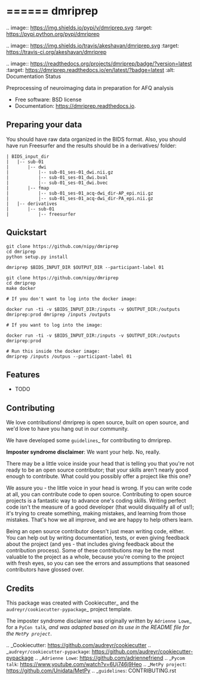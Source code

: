 ======
dmriprep
======


.. image:: https://img.shields.io/pypi/v/dmriprep.svg
        :target: https://pypi.python.org/pypi/dmriprep

.. image:: https://img.shields.io/travis/akeshavan/dmriprep.svg
        :target: https://travis-ci.org/akeshavan/dmriprep

.. image:: https://readthedocs.org/projects/dmriprep/badge/?version=latest
        :target: https://dmriprep.readthedocs.io/en/latest/?badge=latest
        :alt: Documentation Status




Preprocessing of neuroimaging data in preparation for AFQ analysis


* Free software: BSD license
* Documentation: https://dmriprep.readthedocs.io.

Preparing your data
-------------------

You should have raw data organized in the BIDS format. Also, you should have run Freesurfer and the results should be in a derivatives/ folder:
```
| BIDS_input_dir
|   |-- sub-01
|       |-- dwi
|           |-- sub-01_ses-01_dwi.nii.gz
|           |-- sub-01_ses-01_dwi.bval
|           |-- sub-01_ses-01_dwi.bvec
|       |-- fmap
|           |-- sub-01_ses-01_acq-dwi_dir-AP_epi.nii.gz
|           |-- sub-01_ses-01_acq-dwi_dir-PA_epi.nii.gz
|   |-- derivatives
|       |-- sub-01
|           |-- freesurfer
```

Quickstart
----------

```
git clone https://github.com/nipy/dmriprep
cd dmriprep
python setup.py install

dmriprep $BIDS_INPUT_DIR $OUTPUT_DIR --participant-label 01
```

```
git clone https://github.com/nipy/dmriprep
cd dmriprep
make docker

# If you don't want to log into the docker image:

docker run -ti -v $BIDS_INPUT_DIR:/inputs -v $OUTPUT_DIR:/outputs dmriprep:prod dmriprep /inputs /outputs

# If you want to log into the image:

docker run -ti -v $BIDS_INPUT_DIR:/inputs -v $OUTPUT_DIR:/outputs dmriprep:prod 

# Run this inside the docker image:
dmriprep /inputs /outpus --participant-label 01
```



Features
--------

* TODO


Contributing
------------

We love contributions! dmriprep is open source, built on open source,
and we'd love to have you hang out in our community.

We have developed some `guidelines`_ for contributing to dmriprep.

**Imposter syndrome disclaimer**: We want your help. No, really.

There may be a little voice inside your head that is telling you that
you're not ready to be an open source contributor; that your skills
aren't nearly good enough to contribute. What could you possibly offer a
project like this one?

We assure you - the little voice in your head is wrong. If you can
write code at all, you can contribute code to open source. Contributing
to open source projects is a fantastic way to advance one's coding
skills. Writing perfect code isn't the measure of a good developer (that
would disqualify all of us!); it's trying to create something, making
mistakes, and learning from those mistakes. That's how we all improve,
and we are happy to help others learn.

Being an open source contributor doesn't just mean writing code, either.
You can help out by writing documentation, tests, or even giving
feedback about the project (and yes - that includes giving feedback
about the contribution process). Some of these contributions may be the
most valuable to the project as a whole, because you're coming to the
project with fresh eyes, so you can see the errors and assumptions that
seasoned contributors have glossed over.


Credits
-------

This package was created with Cookiecutter_ and the `audreyr/cookiecutter-pypackage`_ project template.

The imposter syndrome disclaimer was originally written by `Adrienne
Lowe`_ for a `PyCon talk`_, and was adapted based on its use in the
README file for the `MetPy project`_.

.. _Cookiecutter: https://github.com/audreyr/cookiecutter
.. _`audreyr/cookiecutter-pypackage`: https://github.com/audreyr/cookiecutter-pypackage
.. _`Adrienne Lowe`: https://github.com/adriennefriend
.. _`Pycom talk`: https://www.youtube.com/watch?v=6Uj746j9Heo
.. _`MetPy project`: https://github.com/Unidata/MetPy
.. _`guidelines`: CONTRIBUTING.rst
